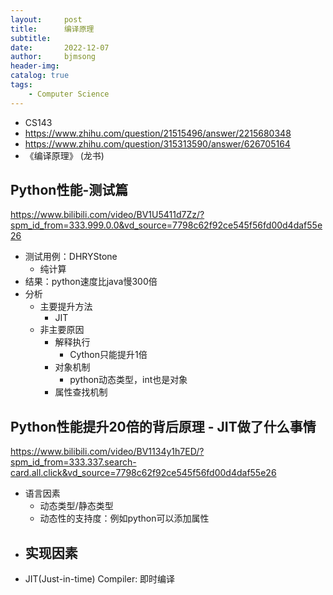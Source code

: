 ```yaml
---
layout:     post
title:      编译原理
subtitle:   
date:       2022-12-07
author:     bjmsong
header-img: 
catalog: true
tags:
    - Computer Science
---
```

- CS143
- https://www.zhihu.com/question/21515496/answer/2215680348
- https://www.zhihu.com/question/315313590/answer/626705164
- 《编译原理》 (龙书)



## Python性能-测试篇
https://www.bilibili.com/video/BV1U5411d7Zz/?spm_id_from=333.999.0.0&vd_source=7798c62f92ce545f56fd00d4daf55e26
- 测试用例：DHRYStone
    - 纯计算
- 结果：python速度比java慢300倍
- 分析
    - 主要提升方法
        - JIT
    - 非主要原因
        - 解释执行
            - Cython只能提升1倍
        - 对象机制
            - python动态类型，int也是对象
        - 属性查找机制

## Python性能提升20倍的背后原理 - JIT做了什么事情
https://www.bilibili.com/video/BV1134y1h7ED/?spm_id_from=333.337.search-card.all.click&vd_source=7798c62f92ce545f56fd00d4daf55e26
- 语言因素
    - 动态类型/静态类型
    - 动态性的支持度：例如python可以添加属性
- 实现因素
    - 
- JIT(Just-in-time) Compiler: 即时编译


